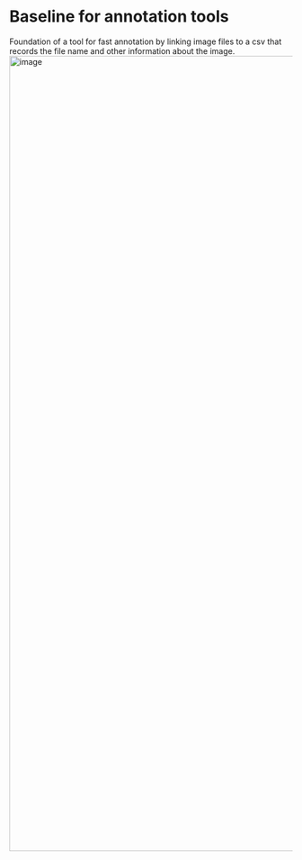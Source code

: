 # Baseline for annotation tools
Foundation of a tool for fast annotation by linking image files to a csv that records the file name and other information about the image.
<img width="1413" alt="image" src="https://user-images.githubusercontent.com/64403384/164965428-73924d6b-eb96-4a7c-830c-8ff4511149a5.png">
